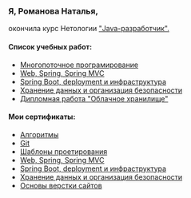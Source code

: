 ### Я, Романова Наталья,
окончила курс Нетологии ["Java-разработчик".](https://netology.ru/programs/java-developer?recommended_by=instant_search)

#### Список учебных работ:
- [Многопоточное програмирование](https://github.com/romanova-nat/list-multithreading-)
- [Web, Spring, Spring MVC](https://github.com/romanova-nat/list-web_spring_mvc)
- [Spring Boot, deployment и инфраструктура](https://github.com/romanova-nat/list-spring_boot)
- [Хранение данных и организация безопасности](https://github.com/romanova-nat/list-security)
- [Дипломная работа "Облачное хранилище"](https://github.com/romanova-nat/Cloude)

#### Мои сертификаты:
- [Алгоритмы]()
- [Git]()
- [Шаблоны проетирования]()
- [Web, Spring, Spring MVC]()
- [Spring Boot, deployment и инфраструктура]()
- [Хранение данных и организация безопасности]()
- [Основы верстки сайтов]()
